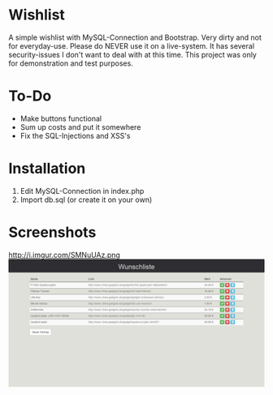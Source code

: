 # Wishlist
A simple wishlist with MySQL-Connection and Bootstrap. Very dirty and not for everyday-use.
Please do NEVER use it on a live-system. It has several security-issues I don't want to deal with at this time.
This project was only for demonstration and test purposes.

# To-Do
* Make buttons functional
* Sum up costs and put it somewhere
* Fix the SQL-Injections and XSS's

# Installation
1. Edit MySQL-Connection in index.php
2. Import db.sql (or create it on your own)

# Screenshots
http://i.imgur.com/SMNuUAz.png
![Alt text](/screenshot.png?raw=true "Optional Title")

